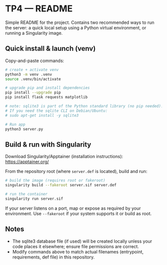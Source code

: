 # TP4 — README

Simple README for the project. Contains two recommended ways to run the server: a quick local setup using a Python virtual environment, or running a Singularity image.

## Quick install & launch (venv)
Copy-and-paste commands:

```bash
# create + activate venv
python3 -m venv .venv
source .venv/bin/activate

# upgrade pip and install dependencies
pip install --upgrade pip
pip install flask requests matplotlib

# note: sqlite3 is part of the Python standard library (no pip needed).
# If you need the sqlite CLI on Debian/Ubuntu:
# sudo apt-get install -y sqlite3

# Run app
python3 server.py
```

## Build & run with Singularity
Download Singularity/Apptainer (installation instructions): https://apptainer.org/

From the repository root (where `server.def` is located), build and run:

```bash
# build the image (requires root or fakeroot)
singularity build --fakeroot server.sif server.def

# run the container
singularity run server.sif
```

If your server listens on a port, map or expose as required by your environment. Use `--fakeroot` if your system supports it or build as root.

## Notes
- The sqlite3 database file (if used) will be created locally unless your code places it elsewhere; ensure file permissions are correct.
- Modify commands above to match actual filenames (entrypoint, requirements, def file) in this repository.
